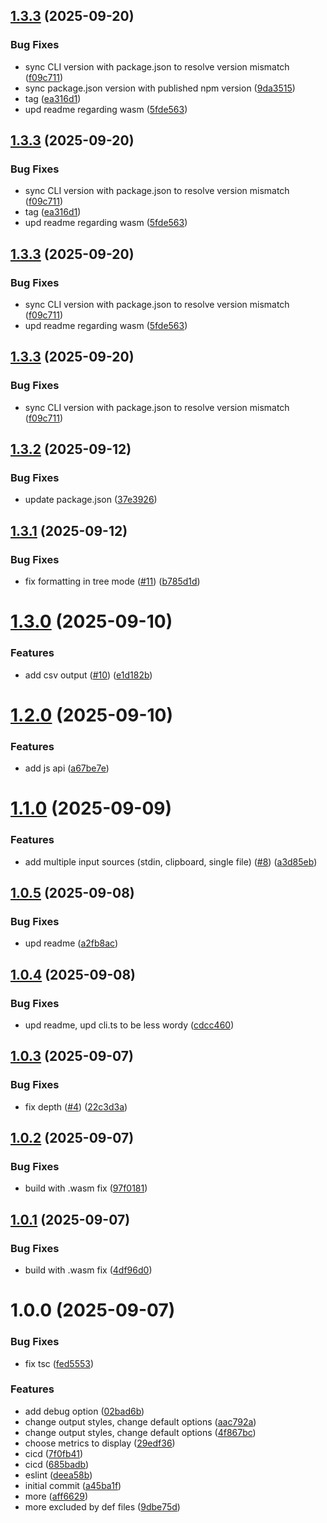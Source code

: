 ## [1.3.3](https://github.com/agentinit/contextcalc/compare/v1.3.2...v1.3.3) (2025-09-20)


### Bug Fixes

* sync CLI version with package.json to resolve version mismatch ([f09c711](https://github.com/agentinit/contextcalc/commit/f09c7116bc0de7ce9aaa31bb31e0a235d49a9f82))
* sync package.json version with published npm version ([9da3515](https://github.com/agentinit/contextcalc/commit/9da35158466805e01f8feb74acc1e3ddac047694))
* tag ([ea316d1](https://github.com/agentinit/contextcalc/commit/ea316d137a4b2eb32146b316f91241dcb2e80dc2))
* upd readme regarding wasm ([5fde563](https://github.com/agentinit/contextcalc/commit/5fde56382c8e4c4c7b8a52b32e60c32bea18d88c))

## [1.3.3](https://github.com/agentinit/contextcalc/compare/v1.3.2...v1.3.3) (2025-09-20)


### Bug Fixes

* sync CLI version with package.json to resolve version mismatch ([f09c711](https://github.com/agentinit/contextcalc/commit/f09c7116bc0de7ce9aaa31bb31e0a235d49a9f82))
* tag ([ea316d1](https://github.com/agentinit/contextcalc/commit/ea316d137a4b2eb32146b316f91241dcb2e80dc2))
* upd readme regarding wasm ([5fde563](https://github.com/agentinit/contextcalc/commit/5fde56382c8e4c4c7b8a52b32e60c32bea18d88c))

## [1.3.3](https://github.com/agentinit/contextcalc/compare/v1.3.2...v1.3.3) (2025-09-20)


### Bug Fixes

* sync CLI version with package.json to resolve version mismatch ([f09c711](https://github.com/agentinit/contextcalc/commit/f09c7116bc0de7ce9aaa31bb31e0a235d49a9f82))
* upd readme regarding wasm ([5fde563](https://github.com/agentinit/contextcalc/commit/5fde56382c8e4c4c7b8a52b32e60c32bea18d88c))

## [1.3.3](https://github.com/agentinit/contextcalc/compare/v1.3.2...v1.3.3) (2025-09-20)


### Bug Fixes

* sync CLI version with package.json to resolve version mismatch ([f09c711](https://github.com/agentinit/contextcalc/commit/f09c7116bc0de7ce9aaa31bb31e0a235d49a9f82))

## [1.3.2](https://github.com/agentinit/contextcalc/compare/v1.3.1...v1.3.2) (2025-09-12)


### Bug Fixes

* update package.json ([37e3926](https://github.com/agentinit/contextcalc/commit/37e392682d8eb9311eb1028a3a090100744d717c))

## [1.3.1](https://github.com/agentinit/contextcalc/compare/v1.3.0...v1.3.1) (2025-09-12)


### Bug Fixes

* fix formatting in tree mode ([#11](https://github.com/agentinit/contextcalc/issues/11)) ([b785d1d](https://github.com/agentinit/contextcalc/commit/b785d1daa16bc2430431d778dada0d3080af2830))

# [1.3.0](https://github.com/agentinit/contextcalc/compare/v1.2.0...v1.3.0) (2025-09-10)


### Features

* add csv output ([#10](https://github.com/agentinit/contextcalc/issues/10)) ([e1d182b](https://github.com/agentinit/contextcalc/commit/e1d182b8f2f8fcc480e576b8f7d27604cd9357e0))

# [1.2.0](https://github.com/agentinit/contextcalc/compare/v1.1.0...v1.2.0) (2025-09-10)


### Features

* add js api ([a67be7e](https://github.com/agentinit/contextcalc/commit/a67be7ec0b718d73150426eb046e541ceb499980))

# [1.1.0](https://github.com/agentinit/contextcalc/compare/v1.0.5...v1.1.0) (2025-09-09)


### Features

* add multiple input sources (stdin, clipboard, single file) ([#8](https://github.com/agentinit/contextcalc/issues/8)) ([a3d85eb](https://github.com/agentinit/contextcalc/commit/a3d85ebba8e73b8c51bad8aec47df0426c2243c8))

## [1.0.5](https://github.com/agentinit/contextcalc/compare/v1.0.4...v1.0.5) (2025-09-08)


### Bug Fixes

* upd readme ([a2fb8ac](https://github.com/agentinit/contextcalc/commit/a2fb8acccb6fb326309917e492f0d531e9df0468))

## [1.0.4](https://github.com/agentinit/contextcalc/compare/v1.0.3...v1.0.4) (2025-09-08)


### Bug Fixes

* upd readme, upd cli.ts to be less wordy ([cdcc460](https://github.com/agentinit/contextcalc/commit/cdcc46041afac40ff5b77f28fd9d5452fa3096d6))

## [1.0.3](https://github.com/agentinit/contextcalc/compare/v1.0.2...v1.0.3) (2025-09-07)


### Bug Fixes

* fix depth ([#4](https://github.com/agentinit/contextcalc/issues/4)) ([22c3d3a](https://github.com/agentinit/contextcalc/commit/22c3d3a5da85b958c1a67d8532cbfa93e2fd7138))

## [1.0.2](https://github.com/agentinit/contextcalc/compare/v1.0.1...v1.0.2) (2025-09-07)


### Bug Fixes

* build with .wasm fix ([97f0181](https://github.com/agentinit/contextcalc/commit/97f01819961a7bfeba98b6aa35bf9a675c629d85))

## [1.0.1](https://github.com/agentinit/contextcalc/compare/v1.0.0...v1.0.1) (2025-09-07)


### Bug Fixes

* build with .wasm fix ([4df96d0](https://github.com/agentinit/contextcalc/commit/4df96d01ae7590c4c9b9f80fb5fe29f8a7b4472e))

# 1.0.0 (2025-09-07)


### Bug Fixes

* fix tsc ([fed5553](https://github.com/agentinit/contextcalc/commit/fed5553bbe06d56c5cca64a068f225d526d03f2a))


### Features

* add debug option ([02bad6b](https://github.com/agentinit/contextcalc/commit/02bad6b0cb1cf51af97a159ff7bb41dd8892a39a))
* change output styles, change default options ([aac792a](https://github.com/agentinit/contextcalc/commit/aac792a44fcbca466f23256a4593ae1aec702e8c))
* change output styles, change default options ([4f867bc](https://github.com/agentinit/contextcalc/commit/4f867bce28c9789ef49427d869b0ddeb9dc12bea))
* choose metrics to display ([29edf36](https://github.com/agentinit/contextcalc/commit/29edf36c188b7fa980916d010782d3f79750c640))
* cicd ([7f0fb41](https://github.com/agentinit/contextcalc/commit/7f0fb414677d2aeeed15adac2600a2f88722d77a))
* cicd ([685badb](https://github.com/agentinit/contextcalc/commit/685badbb023e8d314504a900614c3820a958be32))
* eslint ([deea58b](https://github.com/agentinit/contextcalc/commit/deea58b51b34086b171e8c29a16626161651f28c))
* initial commit ([a45ba1f](https://github.com/agentinit/contextcalc/commit/a45ba1f756bdc7ecc1df90571031245c0087021e))
* more ([aff6629](https://github.com/agentinit/contextcalc/commit/aff6629f53b5f7ce3d3ef616aab24973223b7192))
* more excluded by def files ([9dbe75d](https://github.com/agentinit/contextcalc/commit/9dbe75d1a3c9f6d9039a36d34e018d90ed651877))
